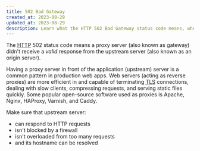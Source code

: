 ```yaml
---
title: 502 Bad Gateway
created_at: 2023-08-29
updated_at: 2023-08-29
description: Learn what the HTTP 502 Bad Gateway status code means, when it happens, and how to go about debugging it.
---
```


The <abbr title="Hypertext Transfer Protocol">HTTP</abbr> 502 status code means a proxy server (also known as gateway) didn't receive a _valid_ response from the upstream server (also known as an origin server).

Having a proxy server in front of the application (upstream) server is a common pattern in production web apps. Web servers (acting as reverse proxies) are more efficient in and capable of terminating <abbr title="Transport Layer Security">TLS</abbr> connections, dealing with slow clients, compressing requests, and serving static files quickly. Some popular open-source software used as proxies is Apache, Nginx, HAProxy, Varnish, and Caddy.

Make sure that upstream server:

* can respond to HTTP requests
* isn't blocked by a firewall
* isn't overloaded from too many requests
* and its hostname can be resolved

